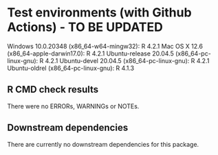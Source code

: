 # Test environments (with Github Actions) - TO BE UPDATED
Windows 10.0.20348 (x86_64-w64-mingw32): R 4.2.1
Mac OS X 12.6 (x86_64-apple-darwin17.0): R 4.2.1
Ubuntu-release 20.04.5 (x86_64-pc-linux-gnu): R 4.2.1 
Ubuntu-devel 20.04.5 (x86_64-pc-linux-gnu): R 4.2.1 
Ubuntu-oldrel (x86_64-pc-linux-gnu): R 4.1.3 

## R CMD check results
There were no ERRORs, WARNINGs or NOTEs.

## Downstream dependencies
There are currently no downstream dependencies for this package.
